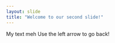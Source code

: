 ```yaml
---
layout: slide
title: "Welcome to our second slide!"
---
```

My text meh
Use the left arrow to go back!
